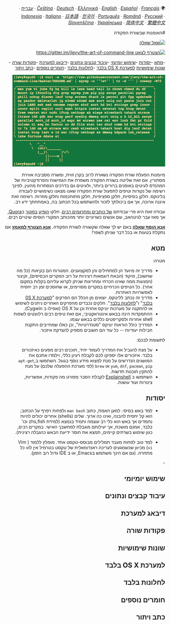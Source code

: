 <div dir=rtl>

<p>🌍
<em><a href="README-cs.md">Čeština</a> ∙ <a href="README-de.md">Deutsch</a> ∙ <a href="README-el.md">Ελληνικά</a> ∙ <a href="README.md">English</a> ∙ <a href="README-es.md">Español</a> ∙ <a href="README-fr.md">Français</a> ∙ <a href="README-he.md">עברית</a> ∙ <a href="README-id.md">Indonesia</a> ∙ <a href="README-it.md">Italiano</a> ∙ <a href="README-ja.md">日本語</a> ∙ <a href="README-ko.md">한국어</a> ∙ <a href="README-pt.md">Português</a> ∙ <a href="README-ro.md">Română</a> ∙ <a href="README-ru.md">Русский</a> ∙ <a href="README-sl.md">Slovenščina</a> ∙ <a href="README-uk.md">Українська</a> ∙ <a href="README-zh.md">简体中文</a> ∙ <a href="README-zh-Hant.md">繁體中文</a></em></p>
<p>#האומנות שבשורת הפקודה</p>
<p><a href="https://airtable.com/shrzMhx00YiIVAWJg"><img src="https://img.shields.io/badge/%3f-Ask%20a%20Question-ff69b4.svg" alt="שאל שאלה"></a></p>
<p><a href="https://gitter.im/jlevy/the-art-of-command-line?utm_source=badge&amp;utm_medium=badge&amp;utm_campaign=pr-badge&amp;utm_content=badge"><img src="https://badges.gitter.im/Join%20Chat.svg" alt="הצטרף לצאט https://gitter.im/jlevy/the-art-of-command-line"></a></p>
<p>-<a href="#מתא">מתא</a>
-<a href="#יסודות">יסודות</a>
-<a href="#שימוש-יומיומי">שימוש יומיומי</a>
-<a href="#עיבוד-קבצים-ונתונים">עיבוד קבצים ונתונים</a>
-<a href="#דיבאג-למערכת">דיבאג למערכת</a>
-<a href="#פקודות-שורה">פקודות שורה</a>
-<a href="#שונות-שימושיות">שונות שימושיות</a> <a href="#למערכת-os-x-בלבד">למערכת OS X בלבד</a>
-<a href="#לחלונות-בלבד">לחלונות בלבד</a>
-<a href="#חומרים-נוספים">חומרים נוספים</a>
-<a href="#כתב-ויתור">כתב ויתור</a></p>
<p><img src="cowsay.png" alt="curl -s 'https://raw.githubusercontent.com/jlevy/the-art-of-command-line/master/README.md' | egrep -o '`\w+`' | tr -d '`' | cowsay -W50"></p>
<p>מיומנות הפעלת שורת הפקודה נשארת לרוב בקרן זווית, ומשרה מסביבה אווירת מסתורין. אם זאת שליטה בשורת הפקודה משפרת את הגמישות והפרודקטיביות של המהנדס לעיטים באופנים ברורים ביותר, ולעיטים גם בדרכים הנסתרות מהעין. לפינך רשימה של נקודות וטיפים לתפעול שורת הפקודה שאנו מצאנו כשימושיים לעבודה בלינוקס. חלקן בסיסיות, חלקן ספציפיות, חלקן מתוחכמות וחלקן מוזרות. רשימה זאת איננה ארוכה, אך אם ביכולתך לזכור ולהשתמש בכל הכתוב בה, באמתחתך ידע רב.</p>
<p>עבודה זאת היא פרי עבודתם <a href="AUTHORS.md">של כותבים ומתרגמים רבים</a>. חלקו <a href="http://www.quora.com/What-are-some-lesser-known-but-useful-Unix-commands">הופיע</a>
<a href="http://www.quora.com/What-are-the-most-useful-Swiss-army-knife-one-liners-on-Unix">במקור</a> ב<a href="http://www.quora.com/What-are-some-time-saving-tips-that-every-Linux-user-should-know">Quora</a>, אך מאז עבר לגיטהאב, שם אנשים כשרוניים יותר מהכותב המקורי הוסיפו שינויים רבים.</p>
<p><a href="https://airtable.com/shrzMhx00YiIVAWJg"><strong>אנא הוסף שאלה</strong></a> באם יש לך שאלה שקשורה לשורת הפקודה. <a href="/CONTRIBUTING.md"><strong>אנא הצטרף למאמץ</strong></a> אם נתקלת בטעות או בכל דבר שניתן לשפר!</p>
<h2 id="-">מטא</h2>
<p>מטרה:</p>
<ul>
<li>מדריך זה מיועד הן למתחילים והן למקצוענים. המטרות הם <em>בקיאות</em> (כל מה שחשוב), <em>מיקוד</em> (הבאת דוגמאות רציניות על רוב המקרים הבסיסים), ו<em>קיצור</em> (המנעות ממה שאינו הכרחי ומחריגות שניתן לקרוא עליהם בקלות במקום אחר). כל הטיפים הכרחיים במקרים מסויימים, או שחוסכים זמן רב יחסית לאפשרויות האחרות. </li>
<li>מדריך זה נכתב ללינוקס. יוצאים מן הכלל הם הפרקים "<a href="#למערכת-OS-X-בלבד">למערכת 0S X בלבד</a>" ו"<a href="#לחלונות-בלבד">לחלונות בלבד</a>". חלקים נכבדים מהפרקים האחרים ניתנים לשימוש או להתקנה על מערכות יוניקס אחרת וכן על OS X (ואפילו ב Cygwin).</li>
<li>ההתמקדות הינה בבאש אינטראקטיבי, אם זאת טיפים רבים רלוונטים לשפות shell אחרות ולסקריפטים כללים בבאש עצמו.</li>
<li>המדריך כולל הוראות יוניקס "סטנדרטיות", וכן כאלו שמחייבים התקנת חבילות יעודיות -- כל עוד הם חשובים מספיק להצדקת איזכור.</li>
</ul>
<p>לתשומת לבכם:</p>
<ul>
<li>על מנת להגביל את המדריך לעמוד יחיד, תוכנים רבים מפעים כאיזכורים בלבד.
איזכורים אלו יספיקו לכם לקבלת רעיון כללי, וילמדו אתכם את המושגים הנדרשים על מנת למצוא מידע נוסף בגוגל. השתמשו ב<code>apt-get</code>, <code>yum</code>, <code>dnf</code>, <code>pacman</code>, <code>pip</code> או <code>brew</code> (לפי מערכת ההפעלה שלכם) על מנת להתקין תוכנות חדשות.</li>
<li>השתמשו ב <a href="http://explainshell.com/">Explainshell</a> לקבלת הסבר מפורט מה פקודות, אפשריות, צינורות ועוד עושות.</li>
</ul>
<h2 id="-">יסודות</h2>
<ul>
<li><p>למד באש בסיסי. למען האמת, כתוב <code>man bash</code> ולפחות רפרף על הכתוב; הוא קל יחסית להבנה, ואינו כה ארוך. שלים (shells) אחרים יכולים להיות נחמדים אך באש הוא כלי רב עוצמה ותמיד בנמצא (למידת zhs,fish וכו' <em>בלבד</em>, אמנם מושכת, אך יעילותם מוגבלת למחשבך האישי. במקרים רבים, כגון שימוש בשרתים קיימים, תמצא את חוסר ידיעת הבאש כהגבלה רצינית).</p>
</li>
<li><p>למד טוב לפחות מעבד תמלילים מבוסס-טקסט אחד. מומלץ ללמוד ( Vim (<code>vi</code> מכיוון שכשמגעים לעריכה ראנדומאלית של טקסט בטרמיל אין לvi כל מתחרה. (גם אם הינך משתמש בEmacs, או ב IDE גדול רוב הזמן).</p>
</li>
</ul>
<p>-</p>
<h2 id="-">שימוש יומיומי</h2>
<h2 id="-">עיבוד קבצים ונתונים</h2>
<h2 id="-">דיבאג למערכת</h2>
<h2 id="-">פקודות שורה</h2>
<h2 id="-">שונות שימושיות</h2>
<h2 id="-os-x-">למערכת OS X בלבד</h2>
<h2 id="-">לחלונות בלבד</h2>
<h2 id="-">חומרים נוספים</h2>
<h2 id="-">כתב ויתור</h2>


</div>
